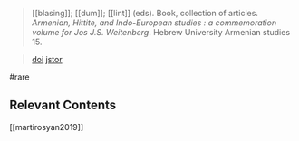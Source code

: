 > [[blasing]]; [[dum]]; [[lint]] (eds). Book, collection of articles. *Armenian, Hittite, and Indo-European studies : a commemoration volume for Jos J.S. Weitenberg*. Hebrew University Armenian studies 15.

> [doi](https://doi.org/10.2307/j.ctv1q26q8b)
> [jstor](https://www.jstor.org/stable/j.ctv1q26q8b)

#rare 

## Relevant Contents
[[martirosyan2019]]